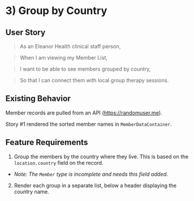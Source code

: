 # 3) Group by Country

## User Story

> As an Eleanor Health clinical staff person,

> When I am viewing my Member List,

> I want to be able to see members grouped by country,

> So that I can connect them with local group therapy sessions.

## Existing Behavior

Member records are pulled from an API (https://randomuser.me).

Story #1 rendered the sorted member names in `MemberDataContainer`.

## Feature Requirements

1. Group the members by the country where they live. This is based on the `location.country` field on the record.

- _Note: The `Member` type is incomplete and needs this field added._

2. Render each group in a separate list, below a header displaying the country name.
